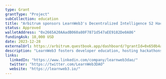 ```yaml
---
type: Grant
grantType: "Project"
subCollection: education
title: "Arbitrum sponsors LearnWeb3's Decentralized Intelligence S2 Hackathon"
status: Approved
walletAddress: "0x2665A20AAadB060a80F7871d547aEE9182De0A86"
fundingAsk: 18,000 USD
date: 2023-12-28
externalUrl: https://arbitrum.questbook.app/dashboard/?grantId=0x650b4a0dc2aec18f55adb72f13c5d95631db04be&chainId=10&role=community&proposalId=0x62a&isRenderingProposalBody=true
description: "LearnWeb3 fosters developer education, hosting hackathons and contests, with a focus on EVM, L2 Networks, and AIxCrypto."
links:
  linkedIn: "https://www.linkedin.com/company/learnweb3dao/"
  twitter: "https://twitter.com/LearnWeb3DAO"
  website: "https://learnweb3.io/"
---
```

